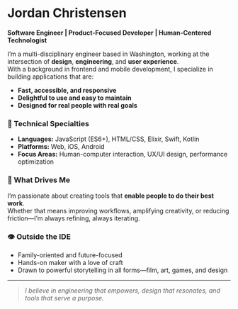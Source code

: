 # Jordan Christensen

**Software Engineer | Product-Focused Developer | Human-Centered Technologist**

I’m a multi-disciplinary engineer based in Washington, working at the intersection of **design**, **engineering**, and **user experience**.  
With a background in frontend and mobile development, I specialize in building applications that are:

- **Fast, accessible, and responsive**
- **Delightful to use and easy to maintain**
- **Designed for real people with real goals**

### 🔧 Technical Specialties
- **Languages:** JavaScript (ES6+), HTML/CSS, Elixir, Swift, Kotlin  
- **Platforms:** Web, iOS, Android  
- **Focus Areas:** Human-computer interaction, UX/UI design, performance optimization

### 🎯 What Drives Me
I’m passionate about creating tools that **enable people to do their best work**.  
Whether that means improving workflows, amplifying creativity, or reducing friction—I’m always refining, always iterating.

### 👁️ Outside the IDE
- Family-oriented and future-focused  
- Hands-on maker with a love of craft  
- Drawn to powerful storytelling in all forms—film, art, games, and design

---

> *I believe in engineering that empowers, design that resonates, and tools that serve a purpose.*
